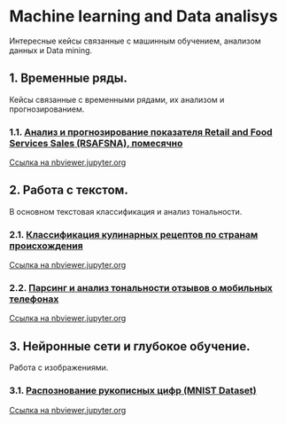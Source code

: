 # Machine learning and Data analisys
Интересные кейсы связанные с машинным обучением, анализом данных и Data mining.

## 1. Временные ряды.
Кейсы связанные с временными рядами, их анализом и прогнозированием.  
### 1.1. [Анализ и прогнозирование показателя Retail and Food Services Sales (RSAFSNA), помесячно](../master/Retail%20and%20Food%20Services%20Sales.ipynb "RSAFSNA")
[Ссылка на nbviewer.jupyter.org](https://nbviewer.jupyter.org/github/kostyrenko/Machine_learning_and_Data_analisys/blob/master/Retail%20and%20Food%20Services%20Sales.ipynb)

## 2. Работа с текстом.
В основном текстовая классификация и анализ тональности.
### 2.1. [Классификация кулинарных рецептов по странам происхождения](../master/recipe%20ingredients%20classification.ipynb)
[Ссылка на nbviewer.jupyter.org](https://nbviewer.jupyter.org/github/kostyrenko/Machine_learning_and_Data_analisys/blob/master/recipe%20ingredients%20classification.ipynb)
### 2.2. [Парсинг и анализ тональности отзывов о мобильных телефонах](../master/review_scrapping_and_classification.ipynb)
[Ссылка на nbviewer.jupyter.org](https://nbviewer.jupyter.org/github/kostyrenko/Machine_learning_and_Data_analisys/blob/master/review_scrapping_and_classification.ipynb)

## 3. Нейронные сети и глубокое обучение.
Работа с изображениями.
### 3.1. [Распознование рукописных цифр (MNIST Dataset)](../master/mnist-db-using-keras.ipynb)
[Ссылка на nbviewer.jupyter.org](https://nbviewer.jupyter.org/github/kostyrenko/Machine_learning_and_Data_analisys/blob/master/rmnist-db-using-keras.ipynb)
